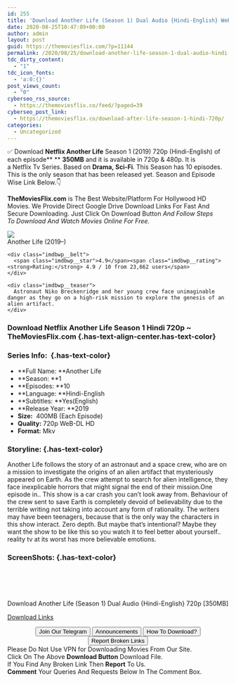 ```yaml
---
id: 255
title: 'Download Another Life (Season 1) Dual Audio {Hindi-English} WeB-DL HD 720p [350MB]'
date: 2020-08-25T10:47:09+00:00
author: admin
layout: post
guid: https://themoviesflix.com/?p=11144
permalink: /2020/08/25/download-another-life-season-1-dual-audio-hindi-english-web-dl-hd-720p-350mb-2/
tdc_dirty_content:
  - "1"
tdc_icon_fonts:
  - 'a:0:{}'
post_views_count:
  - "0"
cyberseo_rss_source:
  - https://themoviesflix.co/feed/?paged=39
cyberseo_post_link:
  - https://themoviesflix.co/download-after-life-season-1-hindi-720p/
categories:
  - Uncategorized
---
```

✅ Download&nbsp;**Netflix&nbsp;Another Life**&nbsp;Season 1 (2019)&nbsp;720p&nbsp;(Hindi-English) of each episode**&nbsp;**&nbsp;**350MB**&nbsp;and it is available in&nbsp;720p&nbsp;&&nbsp;480p. It is a&nbsp;Netflix&nbsp;Tv Series. Based on&nbsp;**Drama,&nbsp;Sci-Fi**. This Season has 10 episodes. This is the only season that has been released yet. Season and Episode Wise Link Below.👇

**TheMoviesFlix.com**&nbsp;is The Best Website/Platform For Hollywood HD Movies. We Provide Direct Google Drive Download Links For Fast And Secure Downloading. Just Click On Download Button&nbsp;_And Follow Steps To&nbsp;Download And Watch Movies Online For Free._

<div class="imdbwp imdbwp--movie dark">
  <div class="imdbwp__thumb">
    <a class="imdbwp__link" target="_blank" title="Another Life" href="https://www.imdb.com/title/tt8369840/" rel="nofollow noopener noreferrer"><img class="imdbwp__img" src="https://m.media-amazon.com/images/M/MV5BMTNjOWNhYTQtNWEzOS00M2Q4LWEyOWMtZjU3ZjhhMTBmMWZjXkEyXkFqcGdeQXVyMjYwNDA2MDE@._V1_SX300.jpg" /></a>
  </div>
  
  <div class="imdbwp__content">
    <div class="imdbwp__header">
      <span class="imdbwp__title">Another Life</span> (2019–)
    </div>
    
    <div class="imdbwp__belt">
      <span class="imdbwp__star">4.9</span><span class="imdbwp__rating"><strong>Rating:</strong> 4.9 / 10 from 23,662 users</span>
    </div>
    
    <div class="imdbwp__teaser">
      Astronaut Niko Breckenridge and her young crew face unimaginable danger as they go on a high-risk mission to explore the genesis of an alien artifact.
    </div>
  </div>
</div>

### Download&nbsp;Netflix&nbsp;Another Life Season 1 Hindi 720p ~ TheMoviesFlix.com {.has-text-align-center.has-text-color}

### Series Info:&nbsp; {.has-text-color}

  * **Full Name:&nbsp;**Another Life
  * **Season:&nbsp;**1
  * **Episodes:&nbsp;**10
  * **Language:&nbsp;**Hindi-English
  * **Subtitles:&nbsp;**Yes(English)
  * **Release Year:&nbsp;**2019
  * **Size:**&nbsp; 400MB (Each Episode)
  * **Quality:**&nbsp;720p&nbsp;WeB-DL HD
  * **Format:**&nbsp;Mkv

### Storyline: {.has-text-color}

Another Life&nbsp;follows the story of an astronaut and a space crew, who are on a mission to investigate the origins of an alien artifact that mysteriously appeared on Earth. As the crew attempt to search for alien intelligence, they face inexplicable horrors that might signal the end of their mission.One episode in.. This show is a car crash you can’t look away from. Behaviour of the crew sent to save Earth is completely devoid of believability due to the terrible writing not taking into account any form of rationality. The writers may have been teenagers, because that is the only way the characters in this show interact. Zero depth. But maybe that’s intentional? Maybe they want the show to be like this so you watch it to feel better about yourself.. reality tv at its worst has more believable emotions.

### ScreenShots: {.has-text-color}

<div class="wp-block-image">
  <figure class="aligncenter"><img src="https://i.imgur.com/NOJoQQ4.jpg" alt /></figure>
</div>

<div class="wp-block-image">
  <figure class="aligncenter"><img src="https://i.imgur.com/yJFN2nH.jpg" alt /></figure>
</div>

<div class="wp-block-image">
  <figure class="aligncenter"><img src="https://i.imgur.com/yJtM0xt.jpg" alt /></figure>
</div>

<div class="wp-block-image">
  <figure class="aligncenter"><img src="https://i.imgur.com/2h2e280.jpg" alt /></figure>
</div>

<div class="wp-block-image">
  <figure class="aligncenter"><img src="https://i.imgur.com/5QRgnJf.jpg" alt /></figure>
</div>

<p class="has-text-align-center has-text-color has-medium-font-size">
  Download Another Life (Season 1) Dual Audio {Hindi-English} 720p [350MB]
</p>

<span class="mb-center maxbutton-3-center"><span class="maxbutton-3-container mb-container"><a class="maxbutton-3 maxbutton maxbutton-post-button" target="_blank" rel="nofollow noopener noreferrer" href="https://coinquint.com/a7555/"><span class="mb-text">Download Links</span></a></span></span>

<center>
</center>

<center>
  <a href="https://t.me/themoviesflixcom" target="_blank" data-wpel-link="external" rel="nofollow external noopener noreferrer"><button class="button button5">Join Our Telegram</button></a> <a href="https://themoviesflix.co/download-after-life-season-1-hindi-720p/#" target="_blank" data-wpel-link="external" rel="nofollow external noopener noreferrer"><button class="button button5">Announcements</button></a> <a href="https://themoviesflix.com/how-to-download/" target="_blank" data-wpel-link="external" rel="nofollow external noopener noreferrer"><button class="button button5">How To Download?</button></a> <a href="https://themoviesflix.co/download-after-life-season-1-hindi-720p/#" target="_blank" data-wpel-link="external" rel="nofollow external noopener noreferrer"><button class="button button5">Report Broken Links</button></a>
</center>

<div class="alert alert-danger">
  Please Do Not Use VPN for Downloading Movies From Our Site.
</div>

<div class="alert alert-success">
  Click On The Above <strong>Download Button</strong> Download File.
</div>

<div class="alert alert-warning">
  If You Find Any Broken Link Then <strong>Report</strong> To Us.
</div>

<div class="alert alert-info">
  <strong>Comment</strong> Your Queries And Requests Below In The Comment Box.
</div>